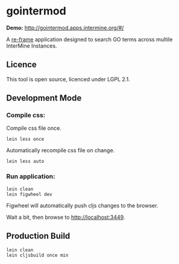 # gointermod

**Demo:** http://gointermod.apps.intermine.org/#/

A [re-frame](https://github.com/Day8/re-frame) application designed to search GO terms across multile InterMine Instances.

## Licence
This tool is open source, licenced under LGPL 2.1.

## Development Mode

### Compile css:

Compile css file once.

```
lein less once
```

Automatically recompile css file on change.

```
lein less auto
```

### Run application:

```
lein clean
lein figwheel dev
```

Figwheel will automatically push cljs changes to the browser.

Wait a bit, then browse to [http://localhost:3449](http://localhost:3449).

## Production Build

```
lein clean
lein cljsbuild once min
```
